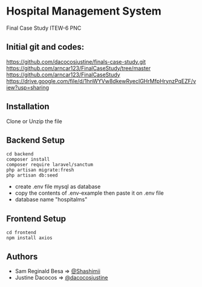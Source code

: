 
# Hospital Management System

Final Case Study ITEW-6 PNC

## Initial git and codes:
https://github.com/dacocosjustine/finals-case-study.git
https://github.com/arncar123/FinalCaseStudy/tree/master
https://github.com/arncar123/FinalCaseStudy
https://drive.google.com/file/d/1hnWYVw8dkewRyecIGHrMfpHrynzPqEZF/view?usp=sharing

## Installation

Clone or Unzip the file

## Backend Setup
```
cd backend
composer install
composer require laravel/sanctum
php artisan migrate:fresh
php artisan db:seed

```
- create .env file mysql as database
- copy the contents of .env-example then paste it on .env file
- database name "hospitalms"
## Frontend Setup
```
cd frontend
npm install axios
```
    
## Authors

- Sam Reginald Besa => [@Shashimii](https://github.com/Shashimii)
- Justine Dacocos => [@dacocosjustine](https://github.com/dacocosjustine)
